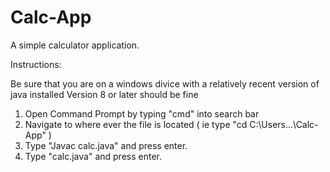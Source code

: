 # Calc-App
A simple calculator application.


Instructions:

Be sure that you are on a windows divice with a relatively recent version of java installed
Version 8 or later should be fine

1. Open Command Prompt by typing "cmd" into search bar
2. Navigate to where ever the file is located ( ie type "cd C:\Users\...\Calc-App" )
3. Type "Javac calc.java" and press enter.
4. Type "calc.java" and press enter.
